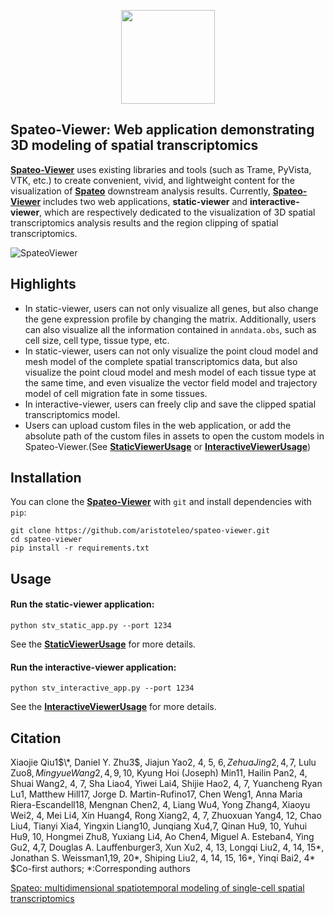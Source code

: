 <p align="center">
  <img height="150" src="https://github.com/aristoteleo/spateo-viewer/blob/main/stviewer/assets/image/spateo_logo.png" />
</p>

## Spateo-Viewer: Web application demonstrating 3D modeling of spatial transcriptomics

[**Spateo-Viewer**](https://github.com/aristoteleo/spateo-viewer) uses existing libraries and tools (such as Trame, 
PyVista, VTK, etc.) to create convenient, vivid, and lightweight content for the visualization of [**Spateo**](https://github.com/aristoteleo/spateo-release)
downstream analysis results. Currently, [**Spateo-Viewer**](https://github.com/aristoteleo/spateo-viewer) includes two 
web applications, **static-viewer** and **interactive-viewer**, which are respectively dedicated to the visualization of 3D 
spatial transcriptomics analysis results and the region clipping of spatial transcriptomics.

![SpateoViewer](https://github.com/aristoteleo/spateo-viewer/blob/main/stviewer/assets/image/spateoviewer.png)

## Highlights

* In static-viewer, users can not only visualize all genes, but also change the gene expression profile by changing the matrix. Additionally, users can also visualize all the information contained in ``anndata.obs``, such as cell size, cell type, tissue type, etc.
* In static-viewer, users can not only visualize the point cloud model and mesh model of the complete spatial transcriptomics data, but also visualize the point cloud model and mesh model of each tissue type at the same time, and even visualize the vector field model and trajectory model of cell migration fate in some tissues.
* In interactive-viewer, users can freely clip and save the clipped spatial transcriptomics model.
* Users can upload custom files in the web application, or add the absolute path of the custom files in assets to open the custom models in Spateo-Viewer.(See [**StaticViewerUsage**](https://github.com/aristoteleo/spateo-viewer/blob/main/usage/StaticViewerUsage.md) or [**InteractiveViewerUsage**](https://github.com/aristoteleo/spateo-viewer/blob/main/usage/InteractiveViewerUsage.md))

## Installation

You can clone the [**Spateo-Viewer**](https://github.com/aristoteleo/spateo-viewer) with ``git`` and install dependencies with ``pip``:

    git clone https://github.com/aristoteleo/spateo-viewer.git
    cd spateo-viewer
    pip install -r requirements.txt

## Usage

#### Run the static-viewer application:

    python stv_static_app.py --port 1234

See the [**StaticViewerUsage**](https://github.com/aristoteleo/spateo-viewer/blob/main/usage/StaticViewerUsage.md) for more details.

#### Run the interactive-viewer application:

    python stv_interactive_app.py --port 1234

See the [**InteractiveViewerUsage**](https://github.com/aristoteleo/spateo-viewer/blob/main/usage/InteractiveViewerUsage.md) for more details.

## Citation

Xiaojie Qiu1$\*, Daniel Y. Zhu3$, Jiajun Yao2, 4, 5, 6$, Zehua Jing2, 4,7$, Lulu Zuo8$, Mingyue Wang2, 4, 9, 10$, Kyung
Hoi (Joseph) Min11, Hailin Pan2, 4, Shuai Wang2, 4, 7, Sha Liao4, Yiwei Lai4, Shijie Hao2, 4, 7, Yuancheng Ryan Lu1, 
Matthew Hill17, Jorge D. Martin-Rufino17, Chen Weng1, Anna Maria Riera-Escandell18, Mengnan Chen2, 4, Liang Wu4, Yong 
Zhang4, Xiaoyu Wei2, 4, Mei Li4, Xin Huang4, Rong Xiang2, 4, 7, Zhuoxuan Yang4, 12, Chao Liu4, Tianyi Xia4, Yingxin 
Liang10, Junqiang Xu4,7, Qinan Hu9, 10, Yuhui Hu9, 10, Hongmei Zhu8, Yuxiang Li4, Ao Chen4, Miguel A. Esteban4, Ying 
Gu2, 4,7, Douglas A. Lauffenburger3, Xun Xu2, 4, 13, Longqi Liu2, 4, 14, 15\*, Jonathan S. Weissman1,19, 20\*, Shiping 
Liu2, 4, 14, 15, 16\*, Yinqi Bai2, 4\*  $Co-first authors; *:Corresponding authors
 
[Spateo: multidimensional spatiotemporal modeling of single-cell spatial transcriptomics](https://www.biorxiv.org/content/10.1101/2022.12.07.519417v1)
